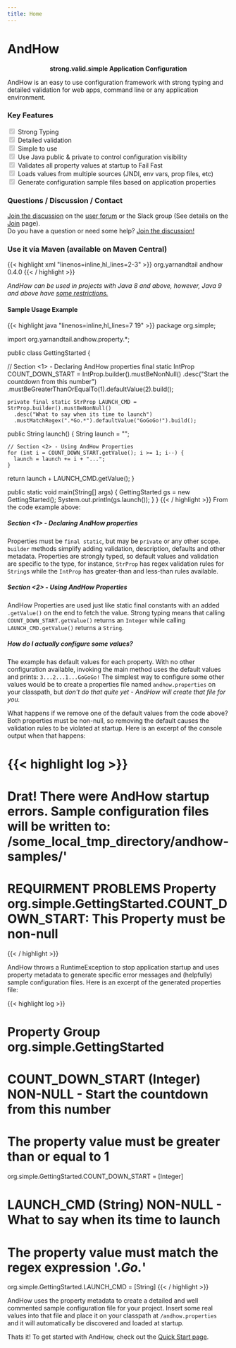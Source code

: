 ```yaml
---
title: Home
---  
```

# AndHow

<strong><center> strong.valid.simple Application Configuration </center></strong>

AndHow is an easy to use configuration framework with strong typing and detailed validation for web apps, command line 
or any application environment.

### Key Features  

<input type="checkbox" checked disabled> Strong Typing  
<input type="checkbox" checked disabled> Detailed validation  
<input type="checkbox" checked disabled> Simple to use  
<input type="checkbox" checked disabled> Use Java public & private to control configuration visibility  
<input type="checkbox" checked disabled> Validates all property values at startup to Fail Fast  
<input type="checkbox" checked disabled> Loads values from multiple sources (JNDI, env vars, prop files, etc)  
<input type="checkbox" checked disabled> Generate configuration sample files based on application properties  

### Questions / Discussion / Contact  

[Join the discussion](https://sites.google.com/view/andhow/join-discussion) on the 
[user forum](https://groups.google.com/d/forum/andhowuser) or the Slack group (See details on the 
[Join](https://sites.google.com/view/andhow/join-discussion) page).  
Do you have a question or need some help? [Join the discussion!](https://sites.google.com/view/andhow/join-discussion)

### Use it via Maven (available on Maven Central)  

{{< highlight xml "linenos=inline,hl_lines=2-3" >}}
<dependency>
    <groupId>org.yarnandtail</groupId>
    <artifactId>andhow</artifactId>
    <version>0.4.0</version>
</dependency>
{{< / highlight >}}

_AndHow can be used in projects with Java 8 and above, however, Java 9 and above have
[some restrictions.](https://sites.google.com/view/andhow/user-guide/java9)_

#### Sample Usage Example

{{< highlight java "linenos=inline,hl_lines=7 19" >}}
  package org.simple;
  
  import org.yarnandtail.andhow.property.*;
  
  public class GettingStarted {
    
   // Section <1> - Declaring AndHow properties
   final static IntProp COUNT_DOWN_START = IntProp.builder().mustBeNonNull()
      .desc("Start the countdown from this number")
      .mustBeGreaterThanOrEqualTo(1).defaultValue(2).build();
   
    private final static StrProp LAUNCH_CMD = StrProp.builder().mustBeNonNull()
      .desc("What to say when its time to launch")
      .mustMatchRegex(".*Go.*").defaultValue("GoGoGo!").build();
   
   public String launch() {
    String launch = "";
    
    // Section <2> - Using AndHow Properties
    for (int i = COUNT_DOWN_START.getValue(); i >= 1; i--) {
      launch = launch += i + "...";
    }
  return launch + LAUNCH_CMD.getValue();
 }

 public static void main(String[] args) {
    GettingStarted gs = new GettingStarted();
    System.out.println(gs.launch());
 }
}
{{< / highlight >}}
From the code example above:  

##### Section <1> - Declaring AndHow properties  

Properties must be `final static`, but may be `private` or any other scope. `builder` methods simplify adding 
validation, description, defaults and other metadata. Properties are strongly typed, so default values and validation 
are specific to the type, for instance, `StrProp` has regex validation rules for `String`s while the `IntProp` has 
greater-than and less-than rules available.  

##### Section <2> - Using AndHow Properties  

AndHow Properties are used just like static final constants with an added `.getValue()` on the end to fetch the value.
Strong typing means that calling `COUNT_DOWN_START.getValue()` returns an `Integer` while calling
`LAUNCH_CMD.getValue()` returns a `String`.

##### How do I actually configure some values?  

The example has default values for each property. With no other configuration available, invoking the main method uses 
the default values and prints: `3...2...1...GoGoGo!` The simplest way to configure some other values would be to create 
a properties file named `andhow.properties` on your classpath, but _don't do that quite yet - AndHow will create that 
file for you._  

What happens if we remove one of the default values from the code above? Both properties must be non-null, so removing 
the default causes the validation rules to be violated at startup.  Here is an excerpt of the console output when that 
happens:

{{< highlight log >}}
========================================================================
Drat! There were AndHow startup errors. Sample configuration files will be written to: /some_local_tmp_directory/andhow-samples/'
========================================================================
REQUIRMENT PROBLEMS
Property org.simple.GettingStarted.COUNT_DOWN_START: This Property must be non-null
========================================================================
{{< / highlight >}}

AndHow throws a RuntimeException to stop application startup and uses property metadata to generate specific error 
messages and (helpfully) sample configuration files. Here is an excerpt of the generated properties file:

{{< highlight log >}}
# ######################################################################
# Property Group org.simple.GettingStarted

# COUNT_DOWN_START (Integer) NON-NULL - Start the countdown from this number
# The property value must be greater than or equal to 1
org.simple.GettingStarted.COUNT_DOWN_START = [Integer]

# LAUNCH_CMD (String) NON-NULL - What to say when its time to launch
# The property value must match the regex expression '.*Go.*'
org.simple.GettingStarted.LAUNCH_CMD = [String]
{{< / highlight >}}

AndHow uses the property metadata to create a detailed and well commented sample configuration file for your project. 
Insert some real values into that file and place it on your classpath at `/andhow.properties` and it will automatically 
be discovered and loaded at startup.

Thats it!  To get started with AndHow, check out the 
[Quick Start page](https://sites.google.com/view/andhow/quick-start).